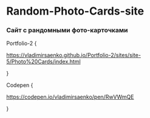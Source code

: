 # Random-Photo-Cards-site

### Сайт с рандомными фото-карточками

Portfolio-2 {

https://vladimirsaenko.github.io/Portfolio-2/sites/site-5/Photo%20Cards/index.html

}

Codepen {

https://codepen.io/vladimirsaenko/pen/RwVWmQE

}
